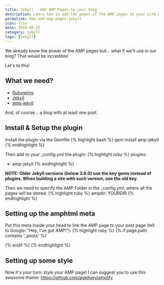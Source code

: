 ```yaml
---
title: Jekyll - Add AMP Pages to your blog
description: Learn how to add the power of the AMP pages to your site built with Jekyll
permalink: how-add-amp-pages-jekyll
icon: file
date: 2018-06-25
category: jekyll
tags: [jekyll]
---
```


We already know the power of the AMP pages but... what if we'll use in our blog?
That would be incredible!

Let's to this!

## What we need?
- [Rubygems](https://rubygems.org/)
- [Jekyll](https://jekyllrb.com/)
- [amp-jekyll](https://github.com/juusaw/amp-jekyll)

And, of course... a blog with at least one post.

## Install & Setup the plugin

Install the plugin via the Gemfile
{% highlight bash %}
gem install amp-jekyll
{% endhighlight %}

Then add to your _config.yml the plugin:
{% highlight ruby %}
plugins:
  - amp-jekyll
{% endhighlight %}

**NOTE: Older Jekyll versions (below 3.6.0) use the key gems instead of plugins. When building a site with such version, use the old key.**

Then we need to specify the AMP Folder in the _config.yml, where all the pages will be stored:
{% highlight ruby %}
ampdir: YOURDIR
{% endhighlight %}

## Setting up the amphtml meta
Put this meta inside your head to link the AMP page to your post page (tell to Google: "Hey, I've got AMP!"):
{% highlight ruby %}
{% if page.path contains '_posts' %}
  <link rel="amphtml" href="{{ page.id | prepend: '/YOURDIR' | prepend: site.baseurl | prepend: site.url | append: '.html' }}">
{% endif %}
{% endhighlight %}

## Setting up some style
Now it's your turn: style your AMP page!
I can suggest you to use this awesome theme: https://github.com/ageitgey/amplify